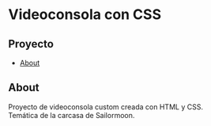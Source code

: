 # Videoconsola con CSS

## Proyecto

- [About](#about)



## About <a name = "Videoconsola"></a>

Proyecto de videoconsola custom creada con HTML y CSS.  
Temática de la carcasa de Sailormoon.


